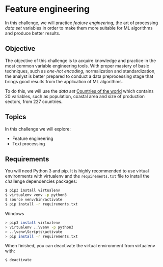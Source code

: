 # Feature engineering

In this challenge, we will practice _feature engineering_, the art of processing _data set_ variables in order to make them more suitable for ML algorithms and produce better results.

## Objective

The objective of this challenge is to acquire knowledge and practice in the most common variable engineering tools. With proper mastery of basic techniques, such as _one-hot encoding_, normalization and standardization, the analyst is better prepared to conduct a data preprocessing stage that brings good results from the application of ML algorithms.

To do this, we will use the _data set_ [Countries of the world](https://www.kaggle.com/fernandol/countries-of-the-world) which contains 20 variables, such as population, coastal area and size of production sectors, from 227 countries.

## Topics

In this challenge we will explore:

* Feature engineering
* Text processing

## Requirements

You will need Python 3 and pip. It is highly recommended to use virtual environments with virtualenv and the `requirements.txt` file to install the challenge dependencies
packages:

```bash
$ pip3 install virtualenv
$ virtualenv venv -p python3
$ source venv/bin/activate
$ pip install -r requirements.txt
```

Windows

```bash
> pip3 install virtualenv
> virtualenv ..\venv -p python3
> ..\venv\Scripts\activate
> pip install -r requirements.txt
```

When finished, you can deactivate the virtual environment from virtualenv with:

```bash
$ deactivate
```
